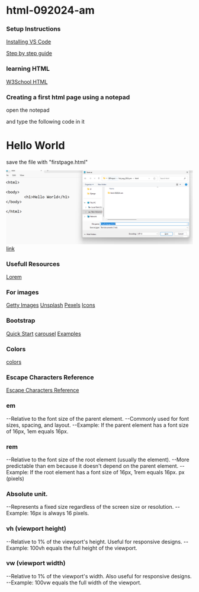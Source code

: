 # html-092024-am

### Setup Instructions
[Installing VS Code](https://code.visualstudio.com/download)

[Step by step guide](https://www.geeksforgeeks.org/how-to-install-visual-studio-code-on-windows/)



### learning HTML
[W3School HTML](https://www.w3schools.com/html/)

### Creating a first html page using a notepad

open the notepad 

and type the following code in it 

<html>

<body>
	<h1>Hello World</h1>	
</body>

</html>

save the file with "firstpage.html" 

![html page using notepad](assets/firstpage_using_notepad.png)
[link](https://www.w3schools.com/html/html_editors.asp)


### Usefull Resources

[Lorem](https://www.lipsum.com/)


### For images

[Getty Images](https://www.gettyimages.ca/)
[Unsplash](https://unsplash.com/)
[Pexels](https://www.pexels.com/)
[Icons](https://icons8.com/icons/set/button)


### Bootstrap
[Quick Start](https://getbootstrap.com/docs/5.3/getting-started/introduction/#quick-start)
[carousel](https://getbootstrap.com/docs/5.3/components/carousel/)
[Examples](https://github.com/twbs/examples/)



### Colors

[colors](https://coolors.co/)

### Escape Characters **Reference**

[Escape Characters Reference](https://developer.mozilla.org/en-US/docs/Glossary/Character_reference)


### em
--Relative to the font size of the parent element.
--Commonly used for font sizes, spacing, and layout.
--Example: If the parent element has a font size of 16px, 1em equals 16px.

### rem
--Relative to the font size of the root element (usually the <html> element).
--More predictable than em because it doesn't depend on the parent element.
--Example: If the root element has a font size of 16px, 1rem equals 16px.
px (pixels)

### Absolute unit.
--Represents a fixed size regardless of the screen size or resolution.
--Example: 16px is always 16 pixels.

### vh (viewport height)
--Relative to 1% of the viewport's height.
Useful for responsive designs.
--Example: 100vh equals the full height of the viewport.

### vw (viewport width)
--Relative to 1% of the viewport's width.
Also useful for responsive designs.
--Example: 100vw equals the full width of the viewport.